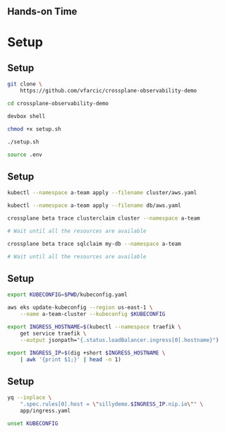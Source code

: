 <!-- .slide: data-background="../img/background/hands-on.jpg" -->
## Hands-on Time

# Setup


## Setup

```sh
git clone \
    https://github.com/vfarcic/crossplane-observability-demo

cd crossplane-observability-demo

devbox shell

chmod +x setup.sh

./setup.sh

source .env
```


## Setup

```sh
kubectl --namespace a-team apply --filename cluster/aws.yaml

kubectl --namespace a-team apply --filename db/aws.yaml

crossplane beta trace clusterclaim cluster --namespace a-team

# Wait until all the resources are available

crossplane beta trace sqlclaim my-db --namespace a-team

# Wait until all the resources are available
```


## Setup

```sh
export KUBECONFIG=$PWD/kubeconfig.yaml

aws eks update-kubeconfig --region us-east-1 \
    --name a-team-cluster --kubeconfig $KUBECONFIG

export INGRESS_HOSTNAME=$(kubectl --namespace traefik \
    get service traefik \
    --output jsonpath="{.status.loadBalancer.ingress[0].hostname}")

export INGRESS_IP=$(dig +short $INGRESS_HOSTNAME \
    | awk '{print $1;}' | head -n 1)
```


## Setup

```sh
yq --inplace \
    ".spec.rules[0].host = \"sillydemo.$INGRESS_IP.nip.io\"" \
    app/ingress.yaml

unset KUBECONFIG
```
